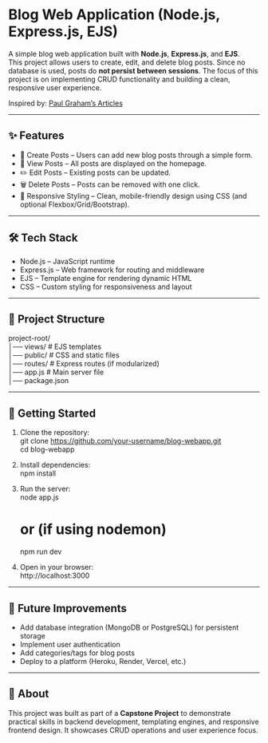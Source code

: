 # Blog Web Application (Node.js, Express.js, EJS)

A simple blog web application built with **Node.js**, **Express.js**, and **EJS**.  
This project allows users to create, edit, and delete blog posts. Since no database is used, posts do **not persist between sessions**. The focus of this project is on implementing CRUD functionality and building a clean, responsive user experience.  

Inspired by: [Paul Graham’s Articles](http://www.paulgraham.com/articles.html)  

---

## ✨ Features
- 📝 Create Posts – Users can add new blog posts through a simple form.  
- 📖 View Posts – All posts are displayed on the homepage.  
- ✏️ Edit Posts – Existing posts can be updated.  
- 🗑️ Delete Posts – Posts can be removed with one click.  
- 🎨 Responsive Styling – Clean, mobile-friendly design using CSS (and optional Flexbox/Grid/Bootstrap).  

---

## 🛠️ Tech Stack
- Node.js – JavaScript runtime  
- Express.js – Web framework for routing and middleware  
- EJS – Template engine for rendering dynamic HTML  
- CSS – Custom styling for responsiveness and layout  

---

## 📂 Project Structure
project-root/  
│── views/         # EJS templates  
│── public/        # CSS and static files  
│── routes/        # Express routes (if modularized)  
│── app.js         # Main server file  
│── package.json  

---

## 🚀 Getting Started

1. Clone the repository:  
   git clone https://github.com/your-username/blog-webapp.git  
   cd blog-webapp  

2. Install dependencies:  
   npm install  

3. Run the server:  
   node app.js  
   # or (if using nodemon)  
   npm run dev  

4. Open in your browser:  
   http://localhost:3000  

---

## 📌 Future Improvements
- Add database integration (MongoDB or PostgreSQL) for persistent storage  
- Implement user authentication  
- Add categories/tags for blog posts  
- Deploy to a platform (Heroku, Render, Vercel, etc.)  

---

## 📖 About
This project was built as part of a **Capstone Project** to demonstrate practical skills in backend development, templating engines, and responsive frontend design. It showcases CRUD operations and user experience focus.  
